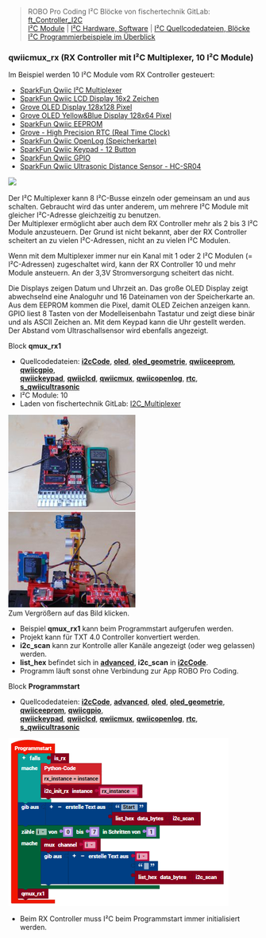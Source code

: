 
> ROBO Pro Coding I²C Blöcke von fischertechnik GitLab: [ft_Controller_I2C](https://git.fischertechnik-cloud.com/i2c/ft_Controller_I2C)\
> [I²C Module](https://elssner.github.io/ft-Controller-I2C/#tabelle-1) |
[I²C Hardware, Software](https://elssner.github.io/ft-Controller-I2C/#ic) |
[I²C Quellcodedateien, Blöcke](https://elssner.github.io/ft-Controller-I2C/#beschreibung-der-quellcodedateien-alphabetisch-geordnet)\
[I²C Programmierbeispiele im Überblick](../examples)


### qwiicmux_rx (RX Controller mit I²C Multiplexer, 10 I²C Module)

Im Beispiel werden 10 I²C Module vom RX Controller gesteuert: 

* [SparkFun Qwiic I²C Multiplexer](https://www.sparkfun.com/products/16784)
* [SparkFun Qwiic LCD Display 16x2 Zeichen](https://www.sparkfun.com/products/16397)
* [Grove OLED Display 128x128 Pixel](https://wiki.seeedstudio.com/Grove-OLED-Display-1.12-SH1107_V3.0)
* [Grove OLED Yellow&Blue Display 128x64 Pixel](https://wiki.seeedstudio.com/Grove-OLED-Yellow&Blue-Display-0.96-SSD1315_V1.0)
* [SparkFun Qwiic EEPROM](https://www.sparkfun.com/products/18355)
* [Grove - High Precision RTC (Real Time Clock)](https://wiki.seeedstudio.com/Grove_High_Precision_RTC)
* [SparkFun Qwiic OpenLog (Speicherkarte)](https://www.sparkfun.com/products/15164)
* [SparkFun Qwiic Keypad - 12 Button](https://www.sparkfun.com/products/15290)
* [SparkFun Qwiic GPIO](https://www.sparkfun.com/products/17047)
* [SparkFun Qwiic Ultrasonic Distance Sensor - HC-SR04](https://www.sparkfun.com/products/17777)

![](https://www.sparkfun.com/media/catalog/product/cache/4f365a5b84e37eacc7210a613b94a243/1/6/16784-SparkFun_Qwiic_Mux_Breakout_V2_-_8_Channel__TCA9548A_-01.jpg)

Der I²C Multiplexer kann 8 I²C-Busse einzeln oder gemeinsam an und aus schalten. Gebraucht wird das unter anderem, um mehrere I²C Module mit gleicher I²C-Adresse gleichzeitig zu benutzen.\
Der Multiplexer ermöglicht aber auch dem RX Controller mehr als 2 bis 3 I²C Module anzusteuern. Der Grund ist nicht bekannt, aber der RX Controller scheitert an zu vielen I²C-Adressen, nicht an zu vielen I²C Modulen.

Wenn mit dem Multiplexer immer nur ein Kanal mit 1 oder 2 I²C Modulen (= I²C-Adressen) zugeschaltet wird, kann der RX Controller 10 und mehr Module ansteuern. An der 3,3V Stromversorgung scheitert das nicht.
<!--
Im Beispiel werden 10 I²C Module vom RX Controller gesteuert: Der [Multiplexer](https://www.sparkfun.com/products/16784) selbst, [LCD-Display](https://www.sparkfun.com/products/16397), 
[OLED 128x128 Display](https://wiki.seeedstudio.com/Grove-OLED-Display-1.12-SH1107_V3.0), [OLED 128x64 Display](https://wiki.seeedstudio.com/Grove-OLED-Yellow&Blue-Display-0.96-SSD1315_V1.0), 
[EEPROM](https://www.sparkfun.com/products/18355), [RTC](https://wiki.seeedstudio.com/Grove_High_Precision_RTC), [Speicherkarte](https://www.sparkfun.com/products/15164), 
[Keypad](https://www.sparkfun.com/products/15290), [GPIO](https://www.sparkfun.com/products/17047), [Ultraschallsensor](https://www.sparkfun.com/products/17777).
-->
Die Displays zeigen Datum und Uhrzeit an. Das große OLED Display zeigt abwechselnd eine Analoguhr und 16 Dateinamen von der Speicherkarte an. Aus dem EEPROM kommen die Pixel, damit OLED Zeichen anzeigen kann.
GPIO liest 8 Tasten von der Modelleisenbahn Tastatur und zeigt diese binär und als ASCII Zeichen an. Mit dem Keypad kann die Uhr gestellt werden. Der Abstand vom Ultraschallsensor wird ebenfalls angezeigt.

<a name="qmux_rx1"></a>
Block **qmux_rx1**


* Quellcodedateien: **[i2cCode](../#i2ccodepy)**, **[oled](../#oledpy)**, **[oled_geometrie](../#oled_geometriepy)**, **[qwiiceeprom](../#qwiiceeprompy)**, **[qwiicgpio](../#qwiicgpiopy)**,\
**[qwiickeypad](../#qwiickeypadpy)**, **[qwiiclcd](../#qwiiclcdpy)**, **[qwiicmux](../#qwiicmuxpy)**, **[qwiicopenlog](../#qwiicopenlogpy)**, **[rtc](../#rtcpy)**, **[s_qwiicultrasonic](../#s_qwiicultrasonicpy)**
* I²C Module: 10
* Laden von fischertechnik GitLab: [I2C_Multiplexer](https://git.fischertechnik-cloud.com/i2c/I2C_Multiplexer)

[![](DSC00409_256.JPG)](DSC00409.JPG) [![](DSC00415_256.JPG)](DSC00415.JPG)\
Zum Vergrößern auf das Bild klicken.

* Beispiel **qmux_rx1** kann beim Programmstart aufgerufen werden.
* Projekt kann für TXT 4.0 Controller konvertiert werden.
* **i2c_scan** kann zur Kontrolle aller Kanäle angezeigt (oder weg gelassen) werden.
* **list_hex** befindet sich in **[advanced](../#advancedpy)**, **i2c_scan** in **[i2cCode](../#i2ccodepy)**.
* Programm läuft sonst ohne Verbindung zur App ROBO Pro Coding.



Block **Programmstart**
* Quellcodedateien: **[i2cCode](../#i2ccodepy)**, **[advanced](../#advancedpy)**, **[oled](../#oledpy)**, **[oled_geometrie](../#oled_geometriepy)**, **[qwiiceeprom](../#qwiiceeprompy)**, **[qwiicgpio](../#qwiicgpiopy)**,\
**[qwiickeypad](../#qwiickeypadpy)**, **[qwiiclcd](../#qwiiclcdpy)**, **[qwiicmux](../#qwiicmuxpy)**, **[qwiicopenlog](../#qwiicopenlogpy)**, **[rtc](../#rtcpy)**, **[s_qwiicultrasonic](../#s_qwiicultrasonicpy)**

![](qmux_rx1.png)
* Beim RX Controller muss I²C beim Programmstart immer initialisiert werden.

